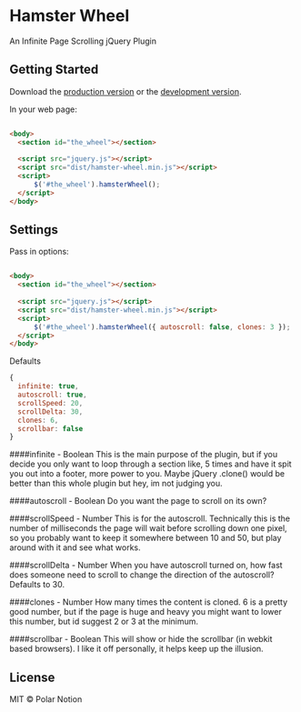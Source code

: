 # Hamster Wheel

An Infinite Page Scrolling jQuery Plugin


## Getting Started

Download the [production version][min] or the [development version][max].

[min]: https://raw.githubusercontent.com/PolarNotion/hamsterwheel/master/dist/jquery.hamster-wheel.min.js
[max]: https://raw.githubusercontent.com/PolarNotion/hamsterwheel/master/dist/jquery.hamster-wheel.js

In your web page:

```html

<body>
  <section id="the_wheel"></section>
  
  <script src="jquery.js"></script>
  <script src="dist/hamster-wheel.min.js"></script>
  <script>
      $('#the_wheel').hamsterWheel();
  </script>
</body>
```


## Settings

Pass in options: 
```html

<body>
  <section id="the_wheel"></section>
  
  <script src="jquery.js"></script>
  <script src="dist/hamster-wheel.min.js"></script>
  <script>
      $('#the_wheel').hamsterWheel({ autoscroll: false, clones: 3 });
  </script>
</body>
```

Defaults
```javascript
{
  infinite: true,
  autoscroll: true,
  scrollSpeed: 20,
  scrollDelta: 30,
  clones: 6,
  scrollbar: false
}
```

####infinite - Boolean
This is the main purpose of the plugin, but if you decide you only want to loop through a section like, 5 times and have it spit you out into a footer, more power to you. Maybe jQuery .clone() would be better than this whole plugin but hey, im not judging you.

####autoscroll - Boolean
Do you want the page to scroll on its own?

####scrollSpeed - Number
This is for the autoscroll. Technically this is the number of milliseconds the page will wait before scrolling down one pixel, so you probably want to keep it somewhere between 10 and 50, but play around with it and see what works.

####scrollDelta - Number
When you have autoscroll turned on, how fast does someone need to scroll to change the direction of the autoscroll? Defaults to 30. 

####clones - Number
How many times the content is cloned. 6 is a pretty good number, but if the page is huge and heavy you might want to lower this number, but id suggest 2 or 3 at the minimum. 

####scrollbar - Boolean
This will show or hide the scrollbar (in webkit based browsers). I like it off personally, it helps keep up the illusion.

## License

MIT © Polar Notion
